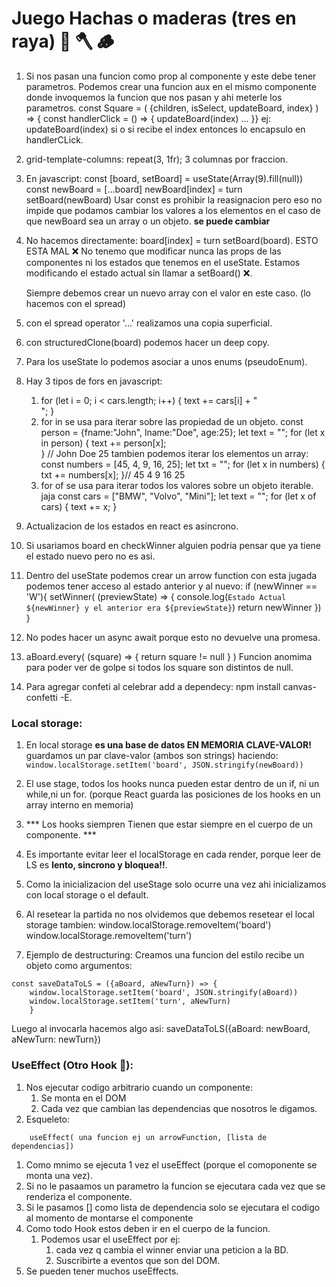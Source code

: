 # Juego Hachas o maderas (tres en raya) 🤯 🪓 🪵
1. Si nos pasan una funcion como prop al componente y este debe tener parametros. Podemos crear una funcion
    aux en el mismo componente donde invoquemos la funcion que nos pasan y ahi meterle los parametros.
    const Square = ( {children, isSelect, updateBoard, index} ) => {
    const handlerClick = () => {
      updateBoard(index)
    ...
    }}
  ej: updateBoard(index) si o si recibe el index entonces lo encapsulo en handlerCLick. 
1. grid-template-columns: repeat(3, 1fr);  3 columnas por fraccion.
1. En javascript:
  const [board, setBoard] = useState(Array(9).fill(null))
  const newBoard = [...board]
  newBoard[index] = turn
  setBoard(newBoard)
  Usar const es prohibir la reasignacion pero eso no impide que podamos cambiar los valores
  a los elementos en el caso de que newBoard sea un array o un objeto. **se puede cambiar**
1. No hacemos directamente: 
    board[index] = turn
    setBoard(board).
    ESTO ESTA MAL ❌ No tenemo que modificar nunca las props de las componentes ni los estados
    que tenemos en el useState.
    Estamos modificando el estado actual sin llamar a setBoard() ❌. 

    Siempre debemos crear un nuevo array con el valor en este caso. (lo hacemos con el spread)
1. con el spread operator '...' realizamos una copia superficial.
1. con structuredClone(board) podemos hacer un deep copy. 
1. Para los useState lo podemos asociar a unos enums (pseudoEnum).
1. Hay 3 tipos de fors en javascript:
    1. for (let i = 0; i < cars.length; i++) {
            text += cars[i] + "<br>";
        }
    1. for in se usa para iterar sobre las propiedad de un objeto.
        const person = {fname:"John", lname:"Doe", age:25};
        let text = "";
        for (let x in person) {
            text += person[x];  
        } // John Doe 25
        tambien podemos iterar los elementos un array: 
        const numbers = [45, 4, 9, 16, 25];
        let txt = "";
        for (let x in numbers) {
            txt += numbers[x];
        }// 45 4 9 16 25
    1. for of se usa para iterar todos los valores sobre un objeto iterable. jaja
        const cars = ["BMW", "Volvo", "Mini"];
        let text = "";
        for (let x of cars) {
            text += x;
        }
1. Actualizacion de los estados en react es asincrono. 
1. Si usariamos board en checkWinner alguien podria pensar que ya tiene el estado nuevo pero no es asi. 
1. Dentro del useState podemos crear un arrow function con esta jugada podemos tener acceso al estado
   anterior y al nuevo:
    if (newWinner == 'W'){
      setWinner( (previewState) => {
        console.log(`Estado Actual ${newWinner} y el anterior era ${previewState}`)
        return newWinner
      })
    } 
1. No podes hacer un async await porque esto no devuelve una promesa. 
1. aBoard.every( (square) => { return square != null } ) Funcion anomima para poder ver de golpe si 
   todos los square son distintos de null.
1. Para agregar confeti al celebrar add a dependecy:
    npm install canvas-confetti -E.
### Local storage:
1. En local storage **es una base de datos EN MEMORIA CLAVE-VALOR!** guardamos un par clave-valor (ambos son strings) haciendo:
    ```window.localStorage.setItem('board', JSON.stringify(newBoard))```
1. El use stage, todos los hooks nunca pueden estar dentro de un if, ni un while,ni un for.
    (porque React guarda las posiciones de los hooks en un array interno en memoria)
1. *** Los hooks siempren Tienen que estar siempre en el cuerpo de un componente. ***  
1. Es importante evitar leer el localStorage en cada render, porque leer de LS es  **lento, sincrono y  bloquea!!**.
1. Como la inicializacion del useStage solo ocurre una vez ahi inicializamos con local storage o el default.
1. Al resetear la partida no nos olvidemos que debemos resetear el local storage tambien: 
    window.localStorage.removeItem('board')
    window.localStorage.removeItem('turn')

1. Ejemplo de destructuring: Creamos una funcion del estilo recibe un objeto como argumentos: 
``` 
const saveDataToLS = ({aBoard, aNewTurn}) => {
    window.localStorage.setItem('board', JSON.stringify(aBoard))
    window.localStorage.setItem('turn', aNewTurn)
    }
```
Luego al invocarla hacemos algo asi:  saveDataToLS({aBoard: newBoard, aNewTurn: newTurn})
### UseEffect (Otro Hook 🤯): 
1. Nos ejecutar codigo arbitrario cuando un componente:
    1. Se monta en el DOM
    1. Cada vez que cambian las dependencias que nosotros le digamos. 
1. Esqueleto: 
```
    useEffect( una funcion ej un arrowFunction, [lista de dependencias])
``` 
1. Como mnimo se ejecuta 1 vez el useEffect (porque el comoponente se monta una vez).
1. Si no le pasaamos un parametro la funcion se ejecutara cada vez que se renderiza el componente. 
1. Si le pasamos [] como lista de dependencia solo se ejecutara el codigo al momento de montarse 
    el componente
1. Como todo Hook estos deben ir en el cuerpo de la funcion.
    1. Podemos usar el useEffect por ej:
        1. cada vez q cambia el winner enviar una peticion a la BD. 
        1. Suscribirte a eventos que son del DOM. 
1. Se pueden tener muchos useEffects.
